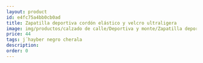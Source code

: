 ```yaml
---
layout: product
id: e4fc75a4bb0cb0ad
title: Zapatilla deportiva cordón elástico y velcro ultraligera
image: img/productos/calzado de calle/Deportiva y monte/Zapatilla deportiva cordón elástico y velcro ultraligera=44=j´hayber negro cherala.webp
price: 44
tags: j´hayber negro cherala
description: 
order: 0
---
```

